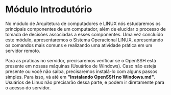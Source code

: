# Módulo Introdutório
No módulo de Arquitetura de computadores e LINUX nós estudaremos os principais componentes de um computador, além de elucidar o processo de tomada de decisões associadas a esses componentes. Uma vez concluído este módulo, apresentaremos o Sistema Operacional LINUX, apresentando os comandos mais comuns e realizando uma atividade prática em um servidor remoto.

Para as praticas no servidor, precisaremos verificar se o OpenSSH está presente em nossas máquinas (Usuários de Windows). Caso não esteja presente ou você não saiba, precisaremos instalá-lo com alguns passos simples. Para isso, vá até em **"Instalando OpenSSH no Windows.md"**. Usuários de Linux não precisarão dessa parte, e podem ir diretamente para o acesso do servidor.
